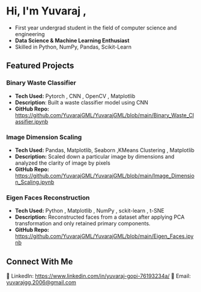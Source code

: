 # Hi, I'm Yuvaraj ,
- First year undergrad student in the field of computer science and engineering
- **Data Science & Machine Learning Enthusiast**
- Skilled in Python, NumPy, Pandas, Scikit-Learn  

## Featured Projects  
### **Binary Waste Classifier**  
- **Tech Used:**  Pytorch , CNN , OpenCV , Matplotlib
- **Description**: Built a waste classifier model using CNN
- **GitHub Repo:** https://github.com/YuvarajGML/YuvarajGML/blob/main/Binary_Waste_Classifier.ipynb

### **Image Dimension Scaling**
 - **Tech Used:** Pandas, Matplotlib, Seaborn   ,KMeans Clustering , Matplotlib
 - **Description:** Scaled down a particular image by dimensions and analyzed the clarity of image by pixels  
 - **GitHub Repo:** https://github.com/YuvarajGML/YuvarajGML/blob/main/Image_Dimension_Scaling.ipynb 

### **Eigen Faces Reconstruction**
- **Tech Used:** Python , Matplotlib , NumPy ,  sckit-learn , t-SNE
- **Description:** Reconstructed faces from a dataset after applying PCA transformation and only retained primary components. 
- **GitHub Repo:** https://github.com/YuvarajGML/YuvarajGML/blob/main/Eigen_Faces.ipynb

 ## **Connect With Me**  
🔗 LinkedIn: https://www.linkedin.com/in/yuvaraj-gopi-76193234a/
📧 Email: yuvarajgg.2006@gmail.com
